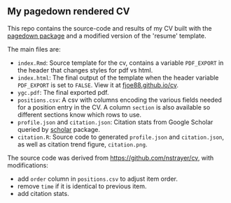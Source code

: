 ## My pagedown rendered CV

This repo contains the source-code and results of my CV built with the [pagedown package](https://pagedown.rbind.io) and a modified version of the 'resume' template. 

The main files are:

- `index.Rmd`: Source template for the cv, contains a variable `PDF_EXPORT` in the header that changes styles for pdf vs html. 
- `index.html`: The final output of the template when the header variable `PDF_EXPORT` is set to `FALSE`. View it at [fjoe88.github.io/cv](http://fjoe88.github.io/cv).
- `ygc.pdf`: The final exported pdf. 
- `positions.csv`: A csv with columns encoding the various fields needed for a position entry in the CV. A column `section` is also available so different sections know which rows to use.
- `profile.json` and `citation.json`: Citation stats from Google Scholar queried by [scholar](https://cran.r-project.org/package=scholar) package.
- `citation.R`: Source code to generated `profile.json` and `citation.json`, as well as citation trend figure, `citation.png`.



The source code was derived from <https://github.com/nstrayer/cv>, with modifications:

+ add `order` column in `positions.csv` to adjust item order.
+ remove `time` if it is identical to previous item.
+ add citation stats.
